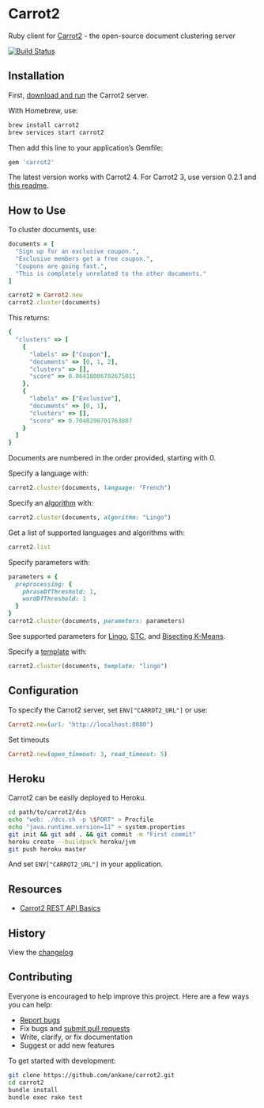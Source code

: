 # Carrot2

Ruby client for [Carrot2](https://github.com/carrot2/carrot2) - the open-source document clustering server

[![Build Status](https://travis-ci.org/ankane/carrot2.svg?branch=master)](https://travis-ci.org/ankane/carrot2)

## Installation

First, [download and run](https://github.com/carrot2/carrot2#installation) the Carrot2 server.

With Homebrew, use:

```sh
brew install carrot2
brew services start carrot2
```

Then add this line to your application’s Gemfile:

```ruby
gem 'carrot2'
```

The latest version works with Carrot2 4. For Carrot2 3, use version 0.2.1 and [this readme](https://github.com/ankane/carrot2/blob/v0.2.1/README.md).

## How to Use

To cluster documents, use:

```ruby
documents = [
  "Sign up for an exclusive coupon.",
  "Exclusive members get a free coupon.",
  "Coupons are going fast.",
  "This is completely unrelated to the other documents."
]

carrot2 = Carrot2.new
carrot2.cluster(documents)
```

This returns:

```ruby
{
  "clusters" => [
    {
      "labels" => ["Coupon"],
      "documents" => [0, 1, 2],
      "clusters" => [],
      "score" => 0.06418006702675011
    },
    {
      "labels" => ["Exclusive"],
      "documents" => [0, 1],
      "clusters" => [],
      "score" => 0.7040290701763807
    }
  ]
}
```

Documents are numbered in the order provided, starting with 0.

Specify a language with:

```ruby
carrot2.cluster(documents, language: "French")
```

Specify an [algorithm](https://carrot2.github.io/release/4.0.0/doc/algorithms/) with:

```ruby
carrot2.cluster(documents, algorithm: "Lingo")
```

Get a list of supported languages and algorithms with:

```ruby
carrot2.list
```

Specify parameters with:

```ruby
parameters = {
  preprocessing: {
    phraseDfThreshold: 1,
    wordDfThreshold: 1
  }
}
carrot2.cluster(documents, parameters: parameters)
```

See supported parameters for [Lingo](https://carrot2.github.io/release/4.0.0/doc/lingo-attributes/), [STC](https://carrot2.github.io/release/4.0.0/doc/stc-attributes/), and [Bisecting K-Means](https://carrot2.github.io/release/4.0.0/doc/kmeans-attributes/).

Specify a [template](https://carrot2.github.io/release/4.0.0/doc/dcs-templates/) with:

```ruby
carrot2.cluster(documents, template: "lingo")
```

## Configuration

To specify the Carrot2 server, set `ENV["CARROT2_URL"]` or use:

```ruby
Carrot2.new(url: "http://localhost:8080")
```

Set timeouts

```ruby
Carrot2.new(open_timeout: 3, read_timeout: 5)
```

## Heroku

Carrot2 can be easily deployed to Heroku.

```sh
cd path/to/carrot2/dcs
echo "web: ./dcs.sh -p \$PORT" > Procfile
echo "java.runtime.version=11" > system.properties
git init && git add . && git commit -m "First commit"
heroku create --buildpack heroku/jvm
git push heroku master
```

And set `ENV["CARROT2_URL"]` in your application.

## Resources

- [Carrot2 REST API Basics](https://carrot2.github.io/release/4.0.0/doc/rest-api-basics/)

## History

View the [changelog](https://github.com/ankane/carrot2/blob/master/CHANGELOG.md)

## Contributing

Everyone is encouraged to help improve this project. Here are a few ways you can help:

- [Report bugs](https://github.com/ankane/carrot2/issues)
- Fix bugs and [submit pull requests](https://github.com/ankane/carrot2/pulls)
- Write, clarify, or fix documentation
- Suggest or add new features

To get started with development:

```sh
git clone https://github.com/ankane/carrot2.git
cd carrot2
bundle install
bundle exec rake test
```
